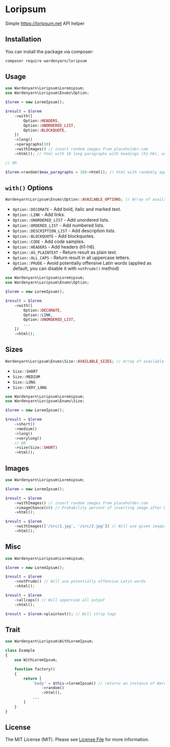 # Loripsum

Simple https://loripsum.net API helper

## Installation

You can install the package via composer:

```bash
composer require wardenyarn/loripsum
```

## Usage

```php
use Wardenyarn\Loripsum\Loremipsum;
use Wardenyarn\Loripsum\Enums\Option;

$lorem = new LoremIpsum();

$result = $lorem
    ->with([
        Option::HEADERS,
        Option::UNORDERED_LIST,
        Option::BLOCKQUOTE,
    ])
    ->long()
    ->paragraphs(10)
    ->withImages() // insert random images from placeholder.com
    ->html(); // html with 10 long paragraphs with headings (h1-h6), unordered lists and blockquotes

// OR

$lorem->random($max_paragraphs = 10)->html(); // html with randomly applied options and size
```

## `with()` Options
```php
Wardenyarn\Loripsum\Enums\Option::AVAILABLE_OPTIONS; // Array of available options
```
* `Option::DECORATE` - Add bold, italic and marked text.
* `Option::LINK` - Add links.
* `Option::UNORDERED_LIST` - Add unordered lists.
* `Option::ORDERED_LIST` - Add numbered lists.
* `Option::DESCRIPTION_LIST` - Add description lists.
* `Option::BLOCKQUOTE` - Add blockquotes.
* `Option::CODE` - Add code samples.
* `Option::HEADERS` - Add headers (h1-h6).
* `Option::AS_PLAINTEXT` - Return result as plain text.
* `Option::ALL_CAPS` - Return result in all uppercase letters.
* `Option::PRUDE` - Avoid potentially offensive Latin words (applied as default, you can disable it with `notPrude()` method)

```php
use Wardenyarn\Loripsum\Loremipsum;
use Wardenyarn\Loripsum\Enums\Option;

$lorem = new LoremIpsum();

$result = $lorem
    ->with([
        Option::DECORATE,
        Option::LINK,
        Option::UNORDERED_LIST,
        ...
    ])
    ->html();
```

## Sizes
```php
Wardenyarn\Loripsum\Enums\Size::AVAILABLE_SIZES; // Array of available sizes
```
* `Size::SHORT`
* `Size::MEDIUM`
* `Size::LONG`
* `Size::VERY_LONG`

```php
use Wardenyarn\Loripsum\Loremipsum;
use Wardenyarn\Loripsum\Enums\Size;

$lorem = new LoremIpsum();

$result = $lorem
    ->short()
    ->medium()
    ->long()
    ->verylong()
    // OR
    ->size(Size::SHORT)
    ->html();
```

## Images
```php
use Wardenyarn\Loripsum\Loremipsum;

$lorem = new LoremIpsum();

$result = $lorem
    ->withImages() // insert random images from placeholder.com
    ->imageChance(60) // Probability percent of inserting image after DOM node; Default: 30%
    ->html();

$result = $lorem
    ->withImages(['/src/1.jpg', '/src/2.jpg']) // Will use given images first
    ->html();
```

## Misc
```php
use Wardenyarn\Loripsum\Loremipsum;

$lorem = new LoremIpsum();

$result = $lorem
    ->notPrude() // Will use potentially offensive Latin words 
    ->html();

$result = $lorem
    ->allcaps() // Will uppercase all output
    ->html();

$result = $lorem->plaintext(); // Will strip tags
```

## Trait
```php
use Wardenyarn\Loripsum\WithLoremIpsum;

class Example
{
    use WithLoremIpsum;

    function factory()
    {
        return [
            'body' = $this->loremIpsum() // returns an instance of Wardenyarn\Loripsum\Loremipsum
                ->random()
                ->html(),
            ...
        ]
    }
}
```

## License

The MIT License (MIT). Please see [License File](LICENSE.md) for more information.